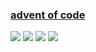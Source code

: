 ### [advent of code](https://adventofcode.com/)
![](https://img.shields.io/badge/day%20📅-8-blue)
![](https://img.shields.io/badge/stars%20⭐-14-yellow)
![](https://img.shields.io/badge/days%20completed-7-red)
![](https://github.com/KeeeN/KeeeN/actions/workflows/update_AOC_badges.yml/badge.svg)
